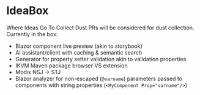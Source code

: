 # IdeaBox
Where Ideas Go To Collect Dust
PRs will be considered for dust collection.
Currently in the box:
- Blazor component live preview (akin to storybook)
- AI assistant/client with caching & semantic search
- Generator for property setter validation akin to validation properties
- IKVM Maven package browser VS extension
- Modix NSJ -> STJ
- Blazor analyzer for non-escaped (`@varname`) parameters passed to components with string properties (`<MyComponent Prop="varname"/>`)

